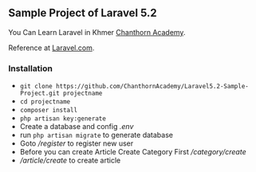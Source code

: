 ## Sample Project of Laravel 5.2

You Can Learn Laravel in Khmer [Chanthorn Academy](https://www.youtube.com/playlist?list=PLOUWldLRWYOjEwIovy6HKdawnN7ZSUDBU).

Reference at [Laravel.com](http://laravel.com).

### Installation ###

* `git clone https://github.com/ChanthornAcademy/Laravel5.2-Sample-Project.git projectname`
* `cd projectname`
* `composer install`
* `php artisan key:generate`
* Create a database and config *.env*
* run `php artisan migrate` to generate database
* Goto */register* to register new user
* Before you can create Article Create Category First */category/create*
* */article/create* to create article
